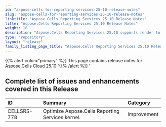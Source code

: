 ```yaml
---
id: "aspose-cells-for-reporting-services-25-10-release-notes"
slug: "aspose-cells-for-reporting-services-25-10-release-notes"
linktitle: "Aspose.Cells Reporting Services 25.10 Release Notes"
title: "Aspose.Cells Reporting Services 25.10 Release Notes"
weight: 18
description: "Aspose.Cells Reporting Services 25.10 supports render to kinds of format reports. e.g. Xlsx, Pdf, Json, Docx, Pptx, Html, Svg, Ods, Png, and so on."
type: "repository"
layout: "release"
family_listing_page_title: "Aspose.Cells Reporting Services 25.10 Release Notes"
---
```


{{% alert color="primary" %}}
This page contains release notes for Aspose.Cells Cloud 25.10
'{{% /alert %}} '

## **Complete list of issues and enhancements covered in this Release**

|**ID**|**Summary**|**Category**|
| :- | :- | :- |
| CELLSRS-778 | Optimize Aspose.Cells Reporting Services kernel. | Improvement  |
